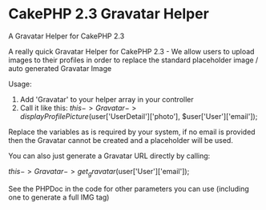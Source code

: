 CakePHP 2.3 Gravatar Helper
=======================

A Gravatar Helper for CakePHP 2.3

A really quick Gravatar Helper for CakePHP 2.3 - We allow users to upload images to their profiles in order to replace the standard placeholder image / auto generated Gravatar Image

Usage:

1) Add 'Gravatar' to your helper array in your controller
2) Call it like this:
  $this->Gravatar->displayProfilePicture($user['UserDetail']['photo'], $user['User']['email']);
  
  Replace the variables as is required by your system, if no email is provided then the Gravatar cannot be created and a placeholder will be used.
  
  You can also just generate a Gravatar URL directly by calling:
  
  $this->Gravatar->get_gravatar($user['User']['email']);
  
  See the PHPDoc in the code for other parameters you can use (including one to generate a full IMG tag)

